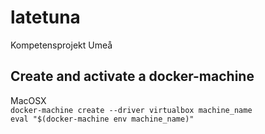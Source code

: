 # latetuna
Kompetensprojekt Umeå

## Create and activate a docker-machine

MacOSX<br>
```docker-machine create --driver virtualbox machine_name```<br>
```eval "$(docker-machine env machine_name)"```<br>